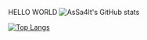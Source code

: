 HELLO WORLD
![AsSa4lt's GitHub stats](https://github-readme-stats.vercel.app/api?username=AsSa4lt&show_icons=true&theme=dracula)


[![Top Langs](https://github-readme-stats.vercel.app/api/top-langs/?username=AsSa4lt&theme=dracula)](https://github.com/AsSa4lt/AsSa4lt)

